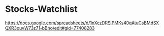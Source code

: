 # Stocks-Watchlist
https://docs.google.com/spreadsheets/d/1nXczDRSIPMKs40qAtuCsBMdSXQXR3ouvW73z71-bBho/edit#gid=77408283

